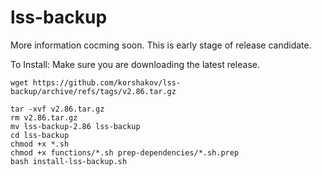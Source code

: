 # lss-backup

More information cocming soon. This is early stage of release candidate.

To Install:
Make sure you are downloading the latest release.
```
wget https://github.com/korshakov/lss-backup/archive/refs/tags/v2.86.tar.gz
```
```
tar -xvf v2.86.tar.gz
rm v2.86.tar.gz
mv lss-backup-2.86 lss-backup
cd lss-backup
chmod +x *.sh
chmod +x functions/*.sh prep-dependencies/*.sh.prep
bash install-lss-backup.sh
```
